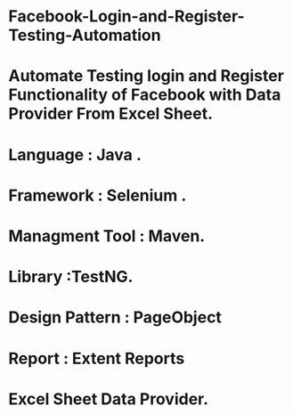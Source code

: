 # Facebook-Login-and-Register-Testing-Automation
# Automate Testing login and Register Functionality of Facebook with Data Provider From Excel Sheet.

# Language : Java .
# Framework : Selenium .
# Managment Tool : Maven.
# Library :TestNG.
# Design Pattern : PageObject 
# Report : Extent Reports 
# Excel Sheet Data Provider.
